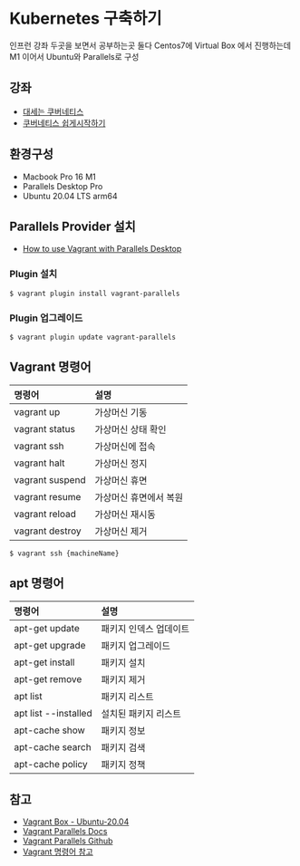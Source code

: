 # Kubernetes 구축하기

인프런 강좌 두곳을 보면서 공부하는곳 둘다 Centos7에 Virtual Box 에서 진행하는데 M1 이어서 Ubuntu와 Parallels로 구성

## 강좌

* [대세는 쿠버네티스](https://www.inflearn.com/course/%EC%BF%A0%EB%B2%84%EB%84%A4%ED%8B%B0%EC%8A%A4-%EA%B8%B0%EC%B4%88/dashboard)
* [쿠버네티스 쉽게시작하기](https://www.inflearn.com/course/%EC%BF%A0%EB%B2%84%EB%84%A4%ED%8B%B0%EC%8A%A4-%EC%89%BD%EA%B2%8C%EC%8B%9C%EC%9E%91/dashboard)

## 환경구성

* Macbook Pro 16 M1
* Parallels Desktop Pro
* Ubuntu 20.04 LTS arm64

## Parallels Provider 설치

* [How to use Vagrant with Parallels Desktop](https://kb.parallels.com/en/122843)

### Plugin 설치

```
$ vagrant plugin install vagrant-parallels
```

### Plugin 업그레이드

```
$ vagrant plugin update vagrant-parallels
```

## Vagrant 명령어

| 명령어             | 설명           |
|:----------------|:-------------|
| vagrant up      | 가상머신 기동      |
| vagrant status  | 가상머신 상태 확인   |
| vagrant ssh     | 가상머신에 접속     |
| vagrant halt    | 가상머신 정지      |
| vagrant suspend | 가상머신 휴면      |
| vagrant resume  | 가상머신 휴면에서 복원 |
| vagrant reload  | 가상머신 재시동     |
| vagrant destroy | 가상머신 제거      | 

```shell
$ vagrant ssh {machineName}
```

## apt 명령어

| 명령어                  | 설명           |
|:---------------------|:-------------|
| apt-get update       | 패키지 인덱스 업데이트 |
| apt-get upgrade      | 패키지 업그레이드    |
| apt-get install      | 패키지 설치       |
| apt-get remove       | 패키지 제거       |
| apt list             | 패키지 리스트      |
| apt list --installed | 설치된 패키지 리스트  |
| apt-cache show       | 패키지 정보       |
| apt-cache search     | 패키지 검색       |
| apt-cache policy     | 패키지 정책       | 

## 참고

* [Vagrant Box - Ubuntu-20.04](https://app.vagrantup.com/bento/boxes/ubuntu-20.04)
* [Vagrant Parallels Docs](http://parallels.github.io/vagrant-parallels/docs/)
* [Vagrant Parallels Github](https://github.com/Parallels/vagrant-parallels)
* [Vagrant 명령어 참고](https://junistory.blogspot.com/2017/08/virtualbox-vagrant.html)
